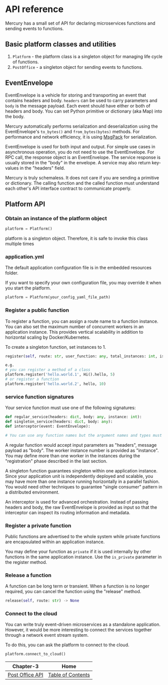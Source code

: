 # API reference

Mercury has a small set of API for declaring microservices functions and sending events to functions.

## Basic platform classes and utilities

1. `Platform` - the platform class is a singleton object for managing life cycle of functions.
2. `PostOffice` - a singleton object for sending events to functions.

## EventEnvelope

EventEnvelope is a vehicle for storing and transporting an event that contains headers and body. `headers` can be used 
to carry parameters and `body` is the message payload. Each event should have either or both of headers and body. 
You can set Python primitive or dictionary (aka Map) into the body.

Mercury automatically performs serialization and deserialization using the EventEnvelope's `to_bytes()` and 
`from_bytes(bytes)` methods. For performance and network efficiency, it is using [MsgPack](https://msgpack.org/) 
for serialization.

EventEnvelope is used for both input and output. For simple use cases in asynchronous operation, you do not need to 
use the EventEnvelope. For RPC call, the response object is an EventEnvelope. The service response is usually stored 
in the "body" in the envelope. A service may also return key-values in the "headers" field.

Mercury is truly schemaless. It does not care if you are sending a primitive or dictionary. The calling function and 
the called function must understand each other's API interface contract to communicate properly.

## Platform API

### Obtain an instance of the platform object

```python
platform = Platform()
```
platform is a singleton object. Therefore, it is safe to invoke this class multiple times


### application.yml

The default application configuration file is in the embedded resources folder.

If you want to specify your own configuration file, you may override it when you start the platform.

```python
platform = Platform(your_config_yaml_file_path)
```

### Register a public function

To register a function, you can assign a route name to a function instance. You can also set the maximum number of 
concurrent workers in an application instance. This provides vertical scalability in addition to horizontal scaling 
by Docker/Kubernetes.

To create a singleton function, set instances to 1.

```python
register(self, route: str, user_function: any, total_instances: int, is_private: bool = False) -> None

e.g.
# you can register a method of a class
platform.register('hello.world.1', Hi().hello, 5)
# or register a function
platform.register('hello.world.2', hello, 10)
```

### service function signatures

Your service function must use one of the following signatures:

```python
def regular_service(headers: dict, body: any, instance: int):
def singleton_service(headers: dict, body: any):
def interceptor(event: EventEnvelope):

# You can use any function names but the argument names and types must be exactly the same as the signatures above.
```

A regular function would accept input parameters as "headers", message payload as "body". The worker instance number 
is provided as "instance". You may define more than one worker in the instances during the "registration" phase 
described in the last section.

A singleton function guarantees singleton within one application instance. Since your application unit is 
independently deployed and scalable, you may have more than one instance running horizontally in a parallel fashion. 
You would need other techniques to guarantee "single consumer" pattern in a distributed environment.

An interceptor is used for advanced orchestration. Instead of passing headers and body, the raw EventEnvelope is 
provided as input so that the interceptor can inspect its routing information and metadata.

### Register a private function

Public functions are advertised to the whole system while private functions are encapsulated within an application
instance.

You may define your function as `private` if it is used internally by other functions in the same application instance. 
Use the `is_private` parameter in the register method.

### Release a function

A function can be long term or transient. When a function is no longer required, you can cancel the function using 
the "release" method.

```python
release(self, route: str) -> None
```

### Connect to the cloud

You can write truly event-driven microservices as a standalone application. However, it would be more interesting to 
connect the services together through a network event stream system.

To do this, you can ask the platform to connect to the cloud.

```python
platform.connect_to_cloud()
```

| Chapter-3                              | Home                                     |
| :-------------------------------------:|:----------------------------------------:|
| [Post Office API](CHAPTER-3.md)        | [Table of Contents](TABLE-OF-CONTENTS.md)|
